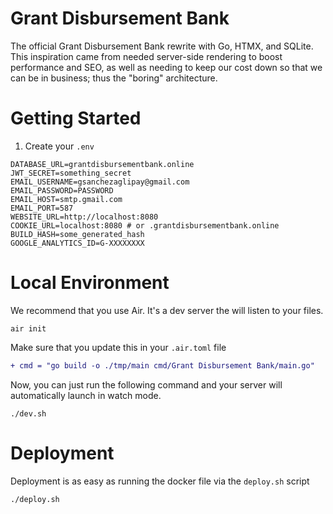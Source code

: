 # Grant Disbursement Bank

The official Grant Disbursement Bank rewrite with Go, HTMX, and SQLite. This inspiration came from needed
server-side rendering to boost performance and SEO, as well as needing to keep our
cost down so that we can be in business; thus the "boring" architecture.

# Getting Started

1. Create your `.env`

```.env
DATABASE_URL=grantdisbursementbank.online
JWT_SECRET=something_secret
EMAIL_USERNAME=gsanchezaglipay@gmail.com
EMAIL_PASSWORD=PASSWORD
EMAIL_HOST=smtp.gmail.com
EMAIL_PORT=587
WEBSITE_URL=http://localhost:8080
COOKIE_URL=localhost:8080 # or .grantdisbursementbank.online
BUILD_HASH=some_generated_hash
GOOGLE_ANALYTICS_ID=G-XXXXXXXX
```

# Local Environment

We recommend that you use Air. It's a dev server the will listen to your files.

```shell
air init
```

Make sure that you update this in your `.air.toml` file

```diff
+ cmd = "go build -o ./tmp/main cmd/Grant Disbursement Bank/main.go"
```

Now, you can just run the following command and your server will automatically launch in watch mode.

```shell
./dev.sh
```

# Deployment

Deployment is as easy as running the docker file via the `deploy.sh` script

```shell
./deploy.sh
```
